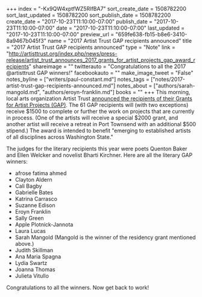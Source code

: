 +++
index = "-Kx9QW4xptfWZ5RIfBA7"
sort_create_date = 1508782200
sort_last_updated = 1508782200
sort_publish_date = 1508782200
create_date = "2017-10-23T11:10:00-07:00"
publish_date = "2017-10-23T11:10:00-07:00"
date = "2017-10-23T11:10:00-07:00"
last_updated = "2017-10-23T11:10:00-07:00"
preview_url = "659fe638-fb15-b8e6-3410-8a9467b045f3"
name = "2017 Artist Trust GAP recipients announced"
title = "2017 Artist Trust GAP recipients announced"
type = "Note"
link = "http://artisttrust.org/index.php/news/press-release/artist_trust_announces_2017_grants_for_artist_projects_gap_award_recipients"
shareimage = ""
twitterauto = "Congratulations to all the 2017 @artisttrust GAP winners!"
facebookauto = ""
make_image_tweet = "False"
notes_byline = ["writers/paul-constant.md"]
notes_tags = ["notes/2017-artist-trust-gap-recipients-announced.md"]
notes_about = ["authors/sarah-mangold.md", "authors/eroyn-franklin.md"]
books = ""
+++
This morning, local arts organization Artist Trust [announced the recipients of their Grants for Artist Projects (GAP)](http://artisttrust.org/index.php/news/press-release/artist_trust_announces_2017_grants_for_artist_projects_gap_award_recipients). The 61 GAP recipients will (with two exceptions) receive $1500 to complete or further the work on projects that are currently in process. (One of the artists will receive a special $2000 grant, and another artist will receive a retreat in Port Townsend with an additional $500 stipend.) The award is intended to benefit "emerging to established artists of all disciplines across Washington State."

The judges for the literary recipients this year were poets Quenton Baker and Ellen Welcker and novelist Bharti Kirchner. Here are all the literary GAP winners:

* afrose fatima ahmed
* Clayton Aldern
* Cali Bagby
* Gabrielle Bates
* Katrina Carrasco
* Suzanne Edison
* Eroyn Franklin
* Sally Green
* Apple Plotnick-Jannota
* Laura Lucas
* Sarah Mangold (Mangold is the winner of the residency grant mentioned above.)
* Judith Skillman
* Ana Maria Spagna
* Lydia Swartz
* Joanna Thomas
* Julieta Vitullo

Congratulations to all the winners. Now get back to work!